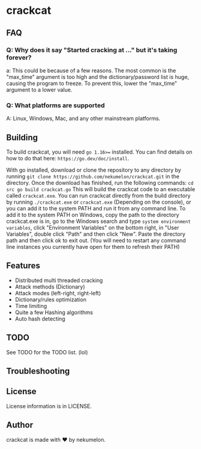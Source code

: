 # crackcat

## FAQ
### Q: Why does it say "Started cracking at ..." but it's taking forever?
a: This could be because of a few reasons. The most common is the "max_time" argument is too high and the dictionary/password list is huge, causing the program to freeze. To prevent this, lower the "max_time" argument to a lower value.

### Q: What platforms are supported
A: Linux, Windows, Mac, and any other mainstream platforms.

## Building
To build crackcat, you will need `go 1.16>=` installed. You can find details on how to do that here: `https://go.dev/doc/install`.

With go installed, download or clone the repository to any directory by running `git clone https://github.com/nekumelon/crackcat.git` in the directory.
Once the download has finished, run the following commands:
`
cd src
go build crackcat.go
`
This will build the crackcat code to an executable called `crackcat.exe`. 
You can run crackcat directly from the build directory by running `./crackcat.exe` or `crackcat.exe` (Depending on the console), or you can add it to the system PATH and run it from any command line. To add it to the system PATH on Windows, copy the path to the directory crackcat.exe is in, go to the Windows search and type `system environment variables`, click "Environment Variables" on the bottom right, in "User Variables", double click "Path" and then click "New". Paste the directory path and then click ok to exit out. (You will need to restart any command line instances you currently have open for them to refresh their PATH)
## Features
* Distributed multi threaded cracking
* Attack methods (Dictionary)
* Attack modes (left-right, right-left)
* Dictionary/rules optimization
* Time limiting
* Quite a few Hashing algorithms
* Auto hash detecting

## TODO
See TODO for the TODO list. (lol)

## Troubleshooting

## License
License information is in LICENSE.

## Author
crackcat is made with ❤ by nekumelon.